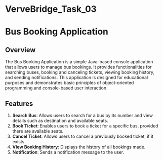 # VerveBridge_Task_03
# Bus Booking Application

## Overview

The Bus Booking Application is a simple Java-based console application that allows users to manage bus bookings. It provides functionalities for searching buses, booking and canceling tickets, viewing booking history, and sending notifications. This application is designed for educational purposes and demonstrates basic principles of object-oriented programming and console-based user interaction.

## Features

1. **Search Bus**: Allows users to search for a bus by its number and view details such as destination and available seats.
2. **Book Ticket**: Enables users to book a ticket for a specific bus, provided there are available seats.
3. **Cancel Ticket**: Allows users to cancel a previously booked ticket, if it exists.
4. **View Booking History**: Displays the history of all bookings made.
5. **Notification**: Sends a notification message to the user.
